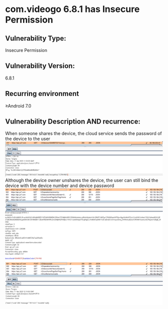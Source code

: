 # com.videogo 6.8.1 has Insecure Permission

## Vulnerability Type:
Insecure Permission

## Vulnerability Version:
6.8.1

## Recurring environment
≥Android 7.0

## Vulnerability Description AND recurrence:
When someone shares the device, the cloud service sends the password of the device to the user
![device_key](./img/device_key.png)
Although the device owner unshares the device, the user can still bind the device with the device number and device password
![add](./img/add.png)
![add_success](./img/add_success.png)
